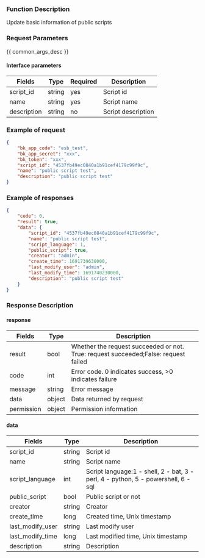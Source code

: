 ### Function Description

Update basic information of public scripts

### Request Parameters

{{ common_args_desc }}

#### Interface parameters

| Fields      | Type   | Required | Description        |
| ----------- | ------ | -------- | ------------------ |
| script_id   | string | yes      | Script id          |
| name        | string | yes      | Script name        |
| description | string | no       | Script description |


### Example of request

```json
{
    "bk_app_code": "esb_test",
    "bk_app_secret": "xxx",
    "bk_token": "xxx",
    "script_id": "4537fb49ec0840a1b91cef4179c99f9c",
    "name": "public script test",
    "description": "public script test"
}
```

### Example of responses

```json
{
    "code": 0,
    "result": true,
    "data": {
        "script_id": "4537fb49ec0840a1b91cef4179c99f9c",
        "name": "public script test",
        "script_language": 1,
        "public_script": true,
        "creator": "admin",
        "create_time": 1691739630000,
        "last_modify_user": "admin",
        "last_modify_time": 1691740230000,
        "description": "public script test"
    }
}
```

### Response Description

#### response

| Fields     | Type   | Description                                                  |
| ---------- | ------ | ------------------------------------------------------------ |
| result     | bool   | Whether the request succeeded or not. True: request succeeded;False: request failed |
| code       | int    | Error code. 0 indicates success, >0 indicates failure        |
| message    | string | Error message                                                |
| data       | object | Data returned by request                                     |
| permission | object | Permission information                                       |

#### data

| Fields           | Type   | Description                                                  |
| ---------------- | ------ | ------------------------------------------------------------ |
| script_id        | string | Script id                                                    |
| name             | string | Script name                                                  |
| script_language  | int    | Script language:1 - shell, 2 - bat, 3 - perl, 4 - python, 5 - powershell, 6 - sql |
| public_script    | bool   | Public script or not                                         |
| creator          | string | Creator                                                      |
| create_time      | long   | Created time, Unix timestamp                                 |
| last_modify_user | string | Last modify user                                             |
| last_modify_time | long   | Last modified time, Unix timestamp                           |
| description      | string | Description                                                  |

